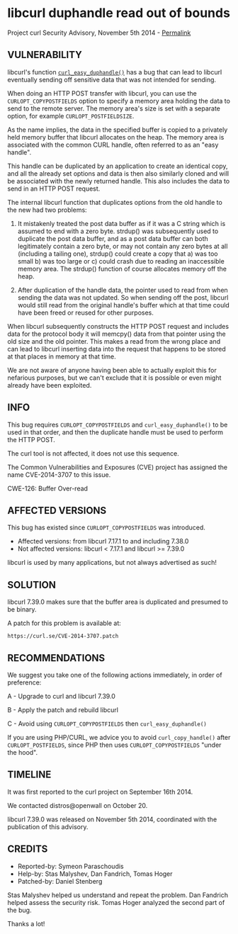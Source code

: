 libcurl duphandle read out of bounds
====================================

Project curl Security Advisory, November 5th 2014 -
[Permalink](https://curl.se/docs/CVE-2014-3707.html)

VULNERABILITY
-------------

libcurl's function
[`curl_easy_duphandle()`](https://curl.se/libcurl/c/curl_easy_duphandle.html)
has a bug that can lead to libcurl eventually sending off sensitive data that
was not intended for sending.

When doing an HTTP POST transfer with libcurl, you can use the
`CURLOPT_COPYPOSTFIELDS` option to specify a memory area holding the data to
send to the remote server. The memory area's size is set with a separate
option, for example `CURLOPT_POSTFIELDSIZE`.

As the name implies, the data in the specified buffer is copied to a privately
held memory buffer that libcurl allocates on the heap. The memory area is
associated with the common CURL handle, often referred to as an "easy handle".

This handle can be duplicated by an application to create an identical copy,
and all the already set options and data is then also similarly cloned and
will be associated with the newly returned handle. This also includes the data
to send in an HTTP POST request.

The internal libcurl function that duplicates options from the old handle to
the new had two problems:

1. It mistakenly treated the post data buffer as if it was a C string which is
   assumed to end with a zero byte. strdup() was subsequently used to
   duplicate the post data buffer, and as a post data buffer can both
   legitimately contain a zero byte, or may not contain any zero bytes at all
   (including a tailing one), strdup() could create a copy that a) was too
   small b) was too large or c) could crash due to reading an inaccessible
   memory area. The strdup() function of course allocates memory off the heap.

2. After duplication of the handle data, the pointer used to read from when
   sending the data was not updated. So when sending off the post, libcurl
   would still read from the original handle's buffer which at that time could
   have been freed or reused for other purposes.

When libcurl subsequently constructs the HTTP POST request and includes data
for the protocol body it will memcpy() data from that pointer using the old
size and the old pointer. This makes a read from the wrong place and can lead
to libcurl inserting data into the request that happens to be stored at that
places in memory at that time.

We are not aware of anyone having been able to actually exploit this for
nefarious purposes, but we can't exclude that it is possible or even might
already have been exploited.

INFO
----

This bug requires `CURLOPT_COPYPOSTFIELDS` and `curl_easy_duphandle()` to be
used in that order, and then the duplicate handle must be used to perform the
HTTP POST.

The curl tool is not affected, it does not use this sequence.

The Common Vulnerabilities and Exposures (CVE) project has assigned the name
CVE-2014-3707 to this issue.

CWE-126: Buffer Over-read

AFFECTED VERSIONS
-----------------

This bug has existed since `CURLOPT_COPYPOSTFIELDS` was introduced.

- Affected versions: from libcurl 7.17.1 to and including 7.38.0
- Not affected versions: libcurl < 7.17.1 and libcurl >= 7.39.0

libcurl is used by many applications, but not always advertised as such!

SOLUTION
------------

libcurl 7.39.0 makes sure that the buffer area is duplicated and presumed to
be binary.

A patch for this problem is available at:

    https://curl.se/CVE-2014-3707.patch

RECOMMENDATIONS
---------------

We suggest you take one of the following actions immediately, in order of
preference:

A - Upgrade to curl and libcurl 7.39.0

B - Apply the patch and rebuild libcurl

C - Avoid using `CURLOPT_COPYPOSTFIELDS` then `curl_easy_duphandle()`

If you are using PHP/CURL, we advice you to avoid `curl_copy_handle()` after
`CURLOPT_POSTFIELDS`, since PHP then uses `CURLOPT_COPYPOSTFIELDS` "under the
hood".


TIMELINE
---------

It was first reported to the curl project on September 16th 2014.

We contacted distros@openwall on October 20.

libcurl 7.39.0 was released on November 5th 2014, coordinated with the
publication of this advisory.

CREDITS
-------

- Reported-by: Symeon Paraschoudis
- Help-by: Stas Malyshev, Dan Fandrich, Tomas Hoger
- Patched-by: Daniel Stenberg

Stas Malyshev helped us understand and repeat the problem. Dan Fandrich helped
assess the security risk. Tomas Hoger analyzed the second part of the bug.

Thanks a lot!
